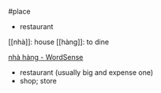 #place 


- restaurant


[[nhà]]: house
[[hàng]]: to dine

[nhà hàng‎ - WordSense](https://www.wordsense.eu/nh%C3%A0_h%C3%A0ng/#Vietnamese)
- restaurant (usually big and expense one)
- shop; store

